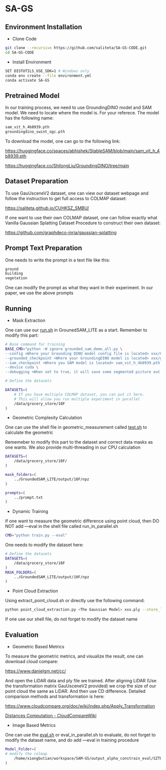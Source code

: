 # SA-GS

## Environment Installation

- Clone Code

```bash
git clone --recursive https://github.com/saliteta/SA-GS-CODE.git
cd SA-GS-CODE
```

- Install Environment

```bash
SET DISTUTILS_USE_SDK=1 # Windows only
conda env create --file environment.yml
conda activate SA-GS
```

## Pretrained Model

In our training process, we need to use GroundingDINO model and SAM model. We need to locate where the model is. For your referece. The model has the following name:

```bash
sam_vit_h_4b8939.pth
groundingdino_swint_ogc.pth
```

To download the model, one can go to the following link:

https://huggingface.co/spaces/abhishek/StableSAM/blob/main/sam_vit_h_4b8939.pth

https://huggingface.co/ShilongLiu/GroundingDINO/tree/main

## Dataset Preparation

To use GauUsceneV2 dataset, one can view our dataset webpage and follow the instruction to get full access to COLMAP dataset: 

https://saliteta.github.io/CUHKSZ_SMBU/

If one want to use their own COLMAP dataset, one can follow exactly what Vanilla Gaussian Splatting Dataset Procedure to construct their own dataset: 

https://github.com/graphdeco-inria/gaussian-splatting

## Prompt Text Preparation

One needs to write the prompt in a text file like this:

```bash
ground
building
vegetation
```

One can modify the prompt as what they want in their experiment. In our paper, we use the above prompts

## Running

- Mask Extraction

One can use our [run.sh](http://run.sh) in GrounedSAM_LITE as a start. Remember to modify this part:

```bash
# Base command for training
BASE_CMD="python -W ignore grounded_sam_demo_all.py \
--config <Where your Grounding DINO model config file is located> xxx/GroundingDINO_SwinT_OGC.py \
--grounded_checkpoint <Where your GroundingDINO model is located> xxx/groundingdino_swint_ogc.pth \
--sam_checkpoint <Where you SAM model is located> sam_vit_h_4b8939.pth \
--device cuda \
--debugging <When set to true, it will save some segmented picture out here> True"

# Define the datasets

DATASETS=(
    # If you have multiple COLMAP dataset, you can put it here. 
    # This will allow you run multiple experiment in parallel
    /data/grocery_store/10F
)
```

- Geometric Complexity Calculation

One can use the shell file in geometric_measurement called [test.sh](http://test.sh) to calculate the geometric

Rememeber to modify this part to the dataset and correct data masks as one wants. We also provide multi-threading in our CPU calculation

```bash
DATASETS=(
    /data/grocery_store/10F/
)

mask_folders=(
    ../GroundedSAM_LITE/output/10F/npz
)

prompts=(
    ../prompt.txt
)

```

- Dynamic Training

If one want to measure the geometric difference using point cloud, then DO NOT add —eval in the shell file called run_in_parallel.sh

```bash
CMD="python train.py --eval" 
```

One needs to modify the dataset here:

```bash
# Define the datasets
DATASETS=(
    /data/grocery_store/10F
)
MASK_FOLDERS=(
    ../GroundedSAM_LITE/output/10F/npz
)
```

- Point Cloud Extraction

Using extract_point_cloud.sh or directly use the following command: 

```bash
python point_cloud_extraction.py <The Gaussian Model> xxx.ply --store_location <the place you want to store your point cloud>xx.ply
```

If one use our shell file, do not forget to modify the dataset name

## Evaluation

- Geometric Based Metrics

To measure the geometric metrics, and visualize the result, one can download cloud compare:

https://www.danielgm.net/cc/

And open the LiDAR data and ply file we trained. After aligning LiDAR (Use the transformation matrix GauUsceneV2 provided) we crop the size of our point cloud the same as LiDAR. And then use CD difference. Detailed comparison methods and transformation is here:

https://www.cloudcompare.org/doc/wiki/index.php/Apply_Transformation

[Distances Computation - CloudCompareWiki](https://www.cloudcompare.org/doc/wiki/index.php/Distances_Computation)

- Image Based Metrics

One can use the [eval.sh](http://eval.sh) or eval_in_parallel.sh to evaluate, do not forget to modify the dataset name, and do add —eval in training procedure

```bash
Model_Folder=(
# modify the colmap
    /home/xiongbutian/workspace/SAM-GS/output_alpha_constrain_eval/SZTU_COLMAP
)
```
